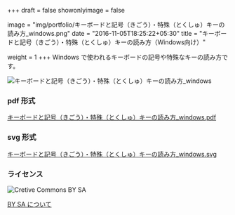 +++
draft = false
showonlyimage = false

image = "img/portfolio/キーボードと記号（きごう）・特殊（とくしゅ）キーの読み方_windows.png"
date = "2016-11-05T18:25:22+05:30"
title = "キーボードと記号（きごう）・特殊（とくしゅ）キーの読み方（Windows向け）"

weight = 1
+++
Windows で使われるキーボードの記号や特殊なキーの読み方です。
<!--more-->

![キーボードと記号（きごう）・特殊（とくしゅ）キーの読み方_windows](../../img/portfolio/キーボードと記号（きごう）・特殊（とくしゅ）キーの読み方_windows.png "キーボードと記号（きごう）・特殊（とくしゅ）キーの読み方（Windows向け）")

### pdf 形式
[キーボードと記号（きごう）・特殊（とくしゅ）キーの読み方_windows.pdf](../../../キーボードと記号（きごう）・特殊（とくしゅ）キーの読み方_windows.pdf "キーボードと記号（きごう）・特殊（とくしゅ）キーの読み方_Windows.pdf")


### svg 形式

[キーボードと記号（きごう）・特殊（とくしゅ）キーの読み方_windows.svg](../../../キーボードと記号（きごう）・特殊（とくしゅ）キーの読み方_windows.svg "キーボードと記号（きごう）・特殊（とくしゅ）キーの読み方_Windows.svg")

### ライセンス
![Cretive Commons BY SA](https://komtmt.files.wordpress.com/2015/04/by-sa.png?w=300&h=105)

[BY SA について](https://creativecommons.org/licenses/by-sa/4.0/deed.ja)
